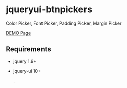 jqueryui-btnpickers
================

Color Picker, Font Picker, Padding Picker, Margin Picker

[DEMO Page](http://www.netsunum.com/jqueryui-btnpickers/demo.html)

Requirements
------------------

- jquery 1.9+
- jquery-ui 10+

   .
  
   
 

   
